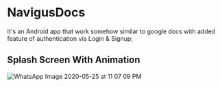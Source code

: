 # NavigusDocs

It's an Android app that work somehow similar to google docs with added feature of authentication via Login & Signup;

## Splash Screen With Animation
![WhatsApp Image 2020-05-25 at 11 07 09 PM](https://user-images.githubusercontent.com/54972867/82834095-b5022880-9edd-11ea-90cc-20161d588fed.jpeg)
